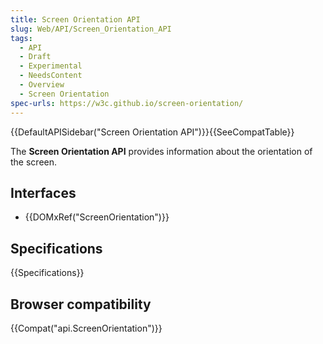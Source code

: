 ```yaml
---
title: Screen Orientation API
slug: Web/API/Screen_Orientation_API
tags:
  - API
  - Draft
  - Experimental
  - NeedsContent
  - Overview
  - Screen Orientation
spec-urls: https://w3c.github.io/screen-orientation/
---
```

{{DefaultAPISidebar("Screen Orientation API")}}{{SeeCompatTable}}

The **Screen Orientation API** provides information about the orientation of the screen.

## Interfaces

- {{DOMxRef("ScreenOrientation")}}

## Specifications

{{Specifications}}

## Browser compatibility

{{Compat("api.ScreenOrientation")}}
